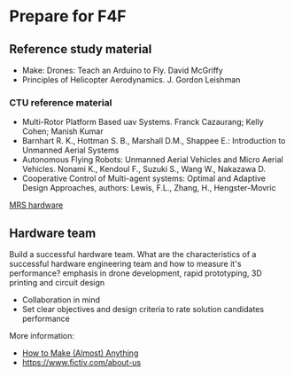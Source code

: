 # Prepare for F4F

## Reference study material

* Make: Drones: Teach an Arduino to Fly. David McGriffy
* Principles of Helicopter Aerodynamics. J. Gordon Leishman

### CTU reference material

* Multi-Rotor Platform Based uav Systems. Franck Cazaurang; Kelly Cohen; Manish Kumar 
* Barnhart R. K., Hottman S. B., Marshall D.M., Shappee E.: Introduction to Unmanned Aerial Systems
* Autonomous Flying Robots: Unmanned Aerial Vehicles and Micro Aerial Vehicles. Nonami K., Kendoul F., Suzuki S., Wang W., Nakazawa D.
* Cooperative Control of Multi-agent systems: Optimal and Adaptive Design Approaches, authors: Lewis, F.L., Zhang, H., Hengster-Movric

[MRS hardware](https://ctu-mrs.github.io/docs/hardware/)

## Hardware team

Build a successful hardware team. What are the characteristics of a successful hardware engineering team and how to measure it's performance?  emphasis in drone development, rapid prototyping, 3D printing and circuit design

* Collaboration in mind
* Set clear objectives and design criteria to rate solution candidates performance

More information:

* [How to Make (Almost) Anything](https://ocw.mit.edu/courses/mas-863-how-to-make-almost-anything-fall-2002/pages/syllabus/)
* https://www.fictiv.com/about-us